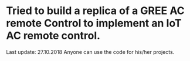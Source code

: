 # Tried to build a replica of a GREE AC remote Control to implement an IoT AC remote control. 
Last update: 27.10.2018
Anyone can use the code for his/her projects. 